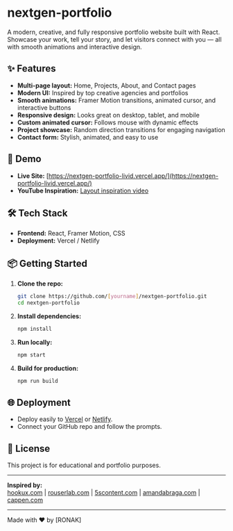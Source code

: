 # nextgen-portfolio

A modern, creative, and fully responsive portfolio website built with React.  
Showcase your work, tell your story, and let visitors connect with you — all with smooth animations and interactive design.

## ✨ Features

- **Multi-page layout:** Home, Projects, About, and Contact pages
- **Modern UI:** Inspired by top creative agencies and portfolios
- **Smooth animations:** Framer Motion transitions, animated cursor, and interactive buttons
- **Responsive design:** Looks great on desktop, tablet, and mobile
- **Custom animated cursor:** Follows mouse with dynamic effects
- **Project showcase:** Random direction transitions for engaging navigation
- **Contact form:** Stylish, animated, and easy to use

## 🚀 Demo

- **Live Site:** [https://nextgen-portfolio-livid.vercel.app/](https://nextgen-portfolio-livid.vercel.app/)
- **YouTube Inspiration:** [Layout inspiration video](https://youtu.be/Ja388yOaNCE?si=6J989zA88RlTFhOE)



## 🛠️ Tech Stack

- **Frontend:** React, Framer Motion, CSS
- **Deployment:** Vercel / Netlify

## 📦 Getting Started

1. **Clone the repo:**
   ```bash
   git clone https://github.com/[yourname]/nextgen-portfolio.git
   cd nextgen-portfolio
   ```

2. **Install dependencies:**
   ```bash
   npm install
   ```

3. **Run locally:**
   ```bash
   npm start
   ```

4. **Build for production:**
   ```bash
   npm run build
   ```

## 🌐 Deployment

- Deploy easily to [Vercel](https://vercel.com/) or [Netlify](https://netlify.com/).
- Connect your GitHub repo and follow the prompts.

## 📄 License

This project is for educational and portfolio purposes.

---

**Inspired by:**  
[hookux.com](https://hookux.com/) | [rouserlab.com](https://www.rouserlab.com) | [5scontent.com](https://5scontent.com) | [amandabraga.com](https://www.amandabraga.com) | [cappen.com](https://www.cappen.com)

---

Made with ❤️ by [RONAK]